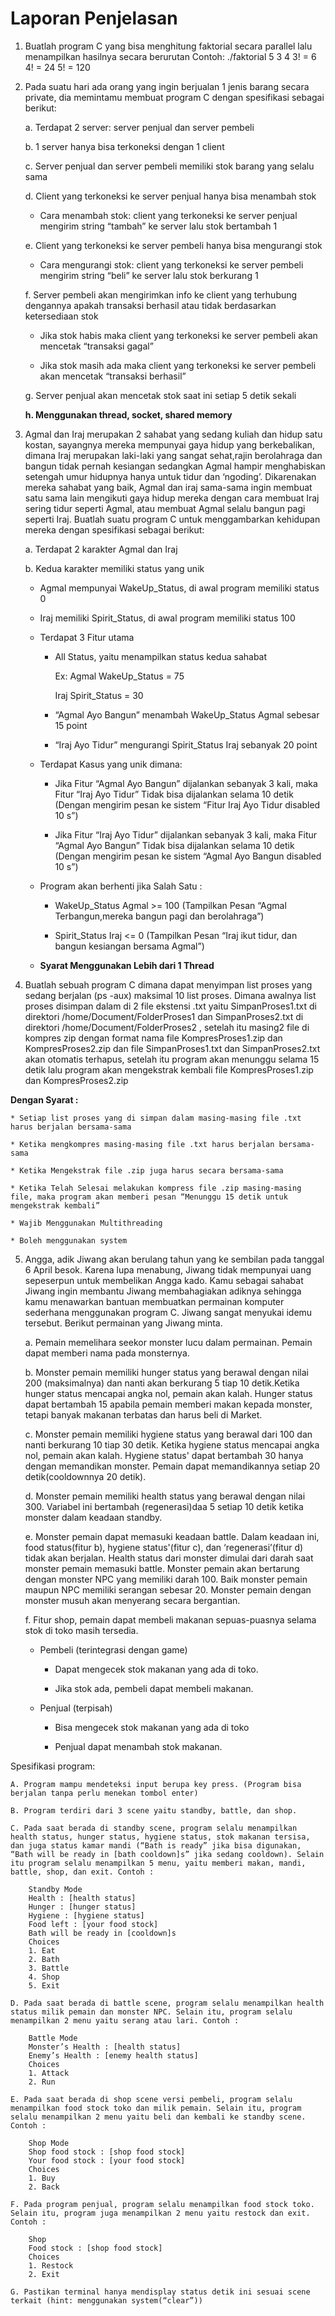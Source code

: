 # Laporan Penjelasan

1. Buatlah program C yang bisa menghitung faktorial secara parallel lalu menampilkan hasilnya secara berurutan
Contoh:
	./faktorial 5 3 4
	3! = 6
	4! = 24
	5! = 120

2. Pada suatu hari ada orang yang ingin berjualan 1 jenis barang secara private, dia memintamu membuat program C dengan spesifikasi sebagai berikut:

	a. Terdapat 2 server: server penjual dan server pembeli

	b. 1 server hanya bisa terkoneksi dengan 1 client

	c. Server penjual dan server pembeli memiliki stok barang yang selalu sama

	d. Client yang terkoneksi ke server penjual hanya bisa menambah stok

	* Cara menambah stok: client yang terkoneksi ke server penjual mengirim string “tambah” ke server lalu stok bertambah 1

	e. Client yang terkoneksi ke server pembeli hanya bisa mengurangi stok

	* Cara mengurangi stok: client yang terkoneksi ke server pembeli mengirim string “beli” ke server lalu stok berkurang 1

	f. Server pembeli akan mengirimkan info ke client yang terhubung dengannya apakah transaksi berhasil atau tidak berdasarkan ketersediaan stok

	* Jika stok habis maka client yang terkoneksi ke server pembeli akan mencetak “transaksi gagal”

	* Jika stok masih ada maka client yang terkoneksi ke server pembeli akan mencetak “transaksi berhasil”

	g. Server penjual akan mencetak stok saat ini setiap 5 detik sekali

	**h. Menggunakan thread, socket, shared memory**

	
3. Agmal dan Iraj merupakan 2 sahabat yang sedang kuliah dan hidup satu kostan, sayangnya mereka mempunyai gaya hidup yang berkebalikan, dimana Iraj merupakan laki-laki yang sangat sehat,rajin berolahraga dan bangun tidak pernah kesiangan sedangkan Agmal hampir menghabiskan setengah umur hidupnya hanya untuk tidur dan ‘ngoding’. Dikarenakan mereka sahabat yang baik, Agmal dan iraj sama-sama ingin membuat satu sama lain mengikuti gaya hidup mereka dengan cara membuat Iraj sering tidur seperti Agmal, atau membuat Agmal selalu bangun pagi seperti Iraj. Buatlah suatu program C untuk menggambarkan kehidupan mereka dengan spesifikasi sebagai berikut:

	a. Terdapat 2 karakter Agmal dan Iraj

	b. Kedua karakter memiliki status yang unik

	* Agmal mempunyai WakeUp_Status, di awal program memiliki status 0

	* Iraj memiliki Spirit_Status, di awal program memiliki status 100

	* Terdapat 3 Fitur utama

		* All Status, yaitu menampilkan status kedua sahabat

			Ex: Agmal WakeUp_Status = 75 
			      
			Iraj Spirit_Status = 30

		* “Agmal Ayo Bangun” menambah WakeUp_Status Agmal sebesar 15 point

		* “Iraj Ayo Tidur” mengurangi Spirit_Status Iraj sebanyak 20 point

	* Terdapat Kasus yang unik dimana:

		* Jika Fitur “Agmal Ayo Bangun” dijalankan sebanyak 3 kali, maka Fitur “Iraj Ayo Tidur” Tidak bisa dijalankan selama 10 detik (Dengan mengirim pesan ke sistem “Fitur Iraj Ayo Tidur disabled 10 s”)

		* Jika Fitur  “Iraj Ayo Tidur” dijalankan sebanyak 3 kali, maka Fitur “Agmal Ayo Bangun” Tidak bisa dijalankan selama 10 detik (Dengan mengirim pesan ke sistem “Agmal Ayo Bangun disabled 10 s”)

	* Program akan berhenti jika Salah Satu :

		* WakeUp_Status Agmal >= 100 (Tampilkan Pesan “Agmal Terbangun,mereka bangun pagi dan berolahraga”)

		* Spirit_Status Iraj <= 0 (Tampilkan Pesan “Iraj ikut tidur, dan bangun kesiangan bersama Agmal”)

	* **Syarat Menggunakan Lebih dari 1 Thread**

4. Buatlah sebuah program C dimana dapat menyimpan list proses yang sedang berjalan (ps -aux) maksimal 10 list proses. Dimana awalnya list proses disimpan dalam di 2 file ekstensi .txt yaitu  SimpanProses1.txt di direktori /home/Document/FolderProses1 dan SimpanProses2.txt di direktori /home/Document/FolderProses2 , setelah itu masing2 file di  kompres zip dengan format nama file KompresProses1.zip dan KompresProses2.zip dan file SimpanProses1.txt dan SimpanProses2.txt akan otomatis terhapus, setelah itu program akan menunggu selama 15 detik lalu program akan mengekstrak kembali file KompresProses1.zip dan KompresProses2.zip
 
**Dengan Syarat :**

	* Setiap list proses yang di simpan dalam masing-masing file .txt harus berjalan bersama-sama

	* Ketika mengkompres masing-masing file .txt harus berjalan bersama-sama

	* Ketika Mengekstrak file .zip juga harus secara bersama-sama

	* Ketika Telah Selesai melakukan kompress file .zip masing-masing file, maka program akan memberi pesan “Menunggu 15 detik untuk mengekstrak kembali”

	* Wajib Menggunakan Multithreading

	* Boleh menggunakan system

5. Angga, adik Jiwang akan berulang tahun yang ke sembilan pada tanggal 6 April besok. Karena lupa menabung, Jiwang tidak mempunyai uang sepeserpun untuk membelikan Angga kado. Kamu sebagai sahabat Jiwang ingin membantu Jiwang membahagiakan adiknya sehingga kamu menawarkan bantuan membuatkan permainan komputer sederhana menggunakan program C. Jiwang sangat menyukai idemu tersebut. Berikut permainan yang Jiwang minta. 

	a. Pemain memelihara seekor monster lucu dalam permainan. Pemain dapat  memberi nama pada monsternya.

	b. Monster pemain memiliki hunger status yang berawal dengan nilai 200 (maksimalnya) dan nanti akan berkurang 5 tiap 10 detik.Ketika hunger status mencapai angka nol, pemain akan kalah. Hunger status dapat bertambah 15 apabila pemain memberi makan kepada monster, tetapi banyak makanan terbatas dan harus beli di Market.

	c. Monster pemain memiliki hygiene status yang berawal dari 100 dan nanti berkurang 10 tiap 30 detik. Ketika hygiene status mencapai angka nol, pemain akan kalah. Hygiene status' dapat bertambah 30 hanya dengan memandikan monster. Pemain dapat memandikannya setiap 20 detik(cooldownnya 20 detik).

	d. Monster pemain memiliki health status yang berawal dengan nilai 300. Variabel ini bertambah (regenerasi)daa 5 setiap 10 detik ketika monster dalam keadaan standby.

	e. Monster pemain dapat memasuki keadaan battle. Dalam keadaan ini, food status(fitur b), hygiene status'(fitur c), dan ‘regenerasi’(fitur d) tidak akan berjalan. Health status dari monster dimulai dari darah saat monster pemain memasuki battle. Monster pemain akan bertarung dengan monster NPC yang memiliki darah 100. Baik monster pemain maupun NPC memiliki serangan sebesar 20. Monster pemain dengan monster musuh akan menyerang secara bergantian. 

	f. Fitur shop, pemain dapat membeli makanan sepuas-puasnya selama stok di toko masih tersedia.

	* Pembeli (terintegrasi dengan game)

		* Dapat mengecek stok makanan yang ada di toko.

		* Jika stok ada, pembeli dapat membeli makanan.

	* Penjual (terpisah)

		* Bisa mengecek stok makanan yang ada di toko

		* Penjual dapat menambah stok makanan.

Spesifikasi program:

	A. Program mampu mendeteksi input berupa key press. (Program bisa berjalan tanpa perlu menekan tombol enter)

	B. Program terdiri dari 3 scene yaitu standby, battle, dan shop.

	C. Pada saat berada di standby scene, program selalu menampilkan health status, hunger status, hygiene status, stok makanan tersisa, dan juga status kamar mandi (“Bath is ready” jika bisa digunakan, “Bath will be ready in [bath cooldown]s” jika sedang cooldown). Selain itu program selalu menampilkan 5 menu, yaitu memberi makan, mandi, battle, shop, dan exit. Contoh :

		Standby Mode
		Health : [health status]
		Hunger : [hunger status]
		Hygiene : [hygiene status]
		Food left : [your food stock]
		Bath will be ready in [cooldown]s
		Choices
		1. Eat
		2. Bath
		3. Battle
		4. Shop
		5. Exit

	D. Pada saat berada di battle scene, program selalu menampilkan health status milik pemain dan monster NPC. Selain itu, program selalu menampilkan 2 menu yaitu serang atau lari. Contoh :

		Battle Mode
		Monster’s Health : [health status]
		Enemy’s Health : [enemy health status]
		Choices
		1. Attack
		2. Run

	E. Pada saat berada di shop scene versi pembeli, program selalu menampilkan food stock toko dan milik pemain. Selain itu, program selalu menampilkan 2 menu yaitu beli dan kembali ke standby scene. Contoh :

		Shop Mode
		Shop food stock : [shop food stock]
		Your food stock : [your food stock]
		Choices
		1. Buy
		2. Back

	F. Pada program penjual, program selalu menampilkan food stock toko. Selain itu, program juga menampilkan 2 menu yaitu restock dan exit. Contoh :

		Shop
		Food stock : [shop food stock]
		Choices
		1. Restock
		2. Exit

	G. Pastikan terminal hanya mendisplay status detik ini sesuai scene terkait (hint: menggunakan system(“clear”))

